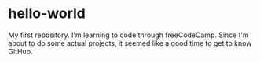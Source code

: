 # hello-world
My first repository. I'm learning to code through freeCodeCamp. Since I'm about to do some actual projects, it seemed like a good time to get to know GitHub.
